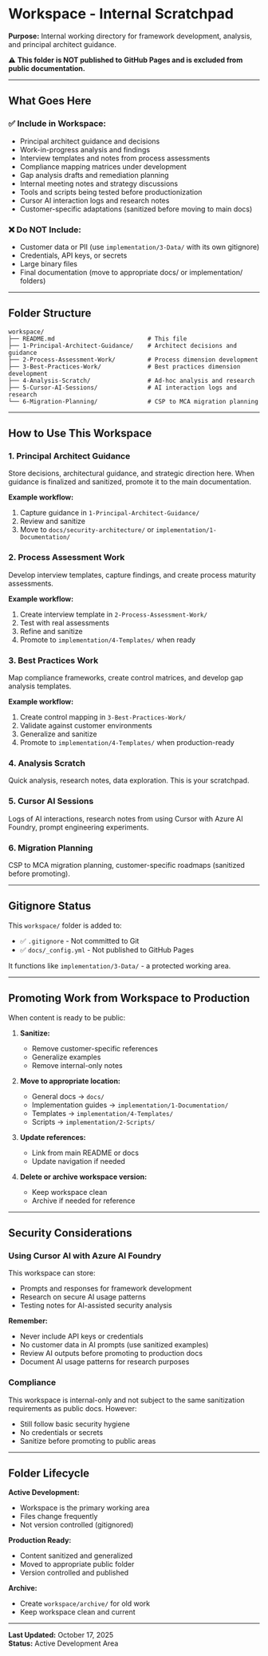 # Workspace - Internal Scratchpad

**Purpose:** Internal working directory for framework development, analysis, and principal architect guidance.

⚠️ **This folder is NOT published to GitHub Pages and is excluded from public documentation.**

---

## What Goes Here

### ✅ Include in Workspace:
- Principal architect guidance and decisions
- Work-in-progress analysis and findings
- Interview templates and notes from process assessments
- Compliance mapping matrices under development
- Gap analysis drafts and remediation planning
- Internal meeting notes and strategy discussions
- Tools and scripts being tested before productionization
- Cursor AI interaction logs and research notes
- Customer-specific adaptations (sanitized before moving to main docs)

### ❌ Do NOT Include:
- Customer data or PII (use `implementation/3-Data/` with its own gitignore)
- Credentials, API keys, or secrets
- Large binary files
- Final documentation (move to appropriate docs/ or implementation/ folders)

---

## Folder Structure

```
workspace/
├── README.md                          # This file
├── 1-Principal-Architect-Guidance/    # Architect decisions and guidance
├── 2-Process-Assessment-Work/         # Process dimension development
├── 3-Best-Practices-Work/             # Best practices dimension development
├── 4-Analysis-Scratch/                # Ad-hoc analysis and research
├── 5-Cursor-AI-Sessions/              # AI interaction logs and research
└── 6-Migration-Planning/              # CSP to MCA migration planning
```

---

## How to Use This Workspace

### 1. Principal Architect Guidance
Store decisions, architectural guidance, and strategic direction here. When guidance is finalized and sanitized, promote it to the main documentation.

**Example workflow:**
1. Capture guidance in `1-Principal-Architect-Guidance/`
2. Review and sanitize
3. Move to `docs/security-architecture/` or `implementation/1-Documentation/`

### 2. Process Assessment Work
Develop interview templates, capture findings, and create process maturity assessments.

**Example workflow:**
1. Create interview template in `2-Process-Assessment-Work/`
2. Test with real assessments
3. Refine and sanitize
4. Promote to `implementation/4-Templates/` when ready

### 3. Best Practices Work
Map compliance frameworks, create control matrices, and develop gap analysis templates.

**Example workflow:**
1. Create control mapping in `3-Best-Practices-Work/`
2. Validate against customer environments
3. Generalize and sanitize
4. Promote to `implementation/4-Templates/` when production-ready

### 4. Analysis Scratch
Quick analysis, research notes, data exploration. This is your scratchpad.

### 5. Cursor AI Sessions
Logs of AI interactions, research notes from using Cursor with Azure AI Foundry, prompt engineering experiments.

### 6. Migration Planning
CSP to MCA migration planning, customer-specific roadmaps (sanitized before promoting).

---

## Gitignore Status

This `workspace/` folder is added to:
- ✅ `.gitignore` - Not committed to Git
- ✅ `docs/_config.yml` - Not published to GitHub Pages

It functions like `implementation/3-Data/` - a protected working area.

---

## Promoting Work from Workspace to Production

When content is ready to be public:

1. **Sanitize:**
   - Remove customer-specific references
   - Generalize examples
   - Remove internal-only notes

2. **Move to appropriate location:**
   - General docs → `docs/`
   - Implementation guides → `implementation/1-Documentation/`
   - Templates → `implementation/4-Templates/`
   - Scripts → `implementation/2-Scripts/`

3. **Update references:**
   - Link from main README or docs
   - Update navigation if needed

4. **Delete or archive workspace version:**
   - Keep workspace clean
   - Archive if needed for reference

---

## Security Considerations

### Using Cursor AI with Azure AI Foundry

This workspace can store:
- Prompts and responses for framework development
- Research on secure AI usage patterns
- Testing notes for AI-assisted security analysis

**Remember:**
- Never include API keys or credentials
- No customer data in AI prompts (use sanitized examples)
- Review AI outputs before promoting to production docs
- Document AI usage patterns for research purposes

### Compliance

This workspace is internal-only and not subject to the same sanitization requirements as public docs. However:
- Still follow basic security hygiene
- No credentials or secrets
- Sanitize before promoting to public areas

---

## Folder Lifecycle

**Active Development:**
- Workspace is the primary working area
- Files change frequently
- Not version controlled (gitignored)

**Production Ready:**
- Content sanitized and generalized
- Moved to appropriate public folder
- Version controlled and published

**Archive:**
- Create `workspace/archive/` for old work
- Keep workspace clean and current

---

**Last Updated:** October 17, 2025  
**Status:** Active Development Area


